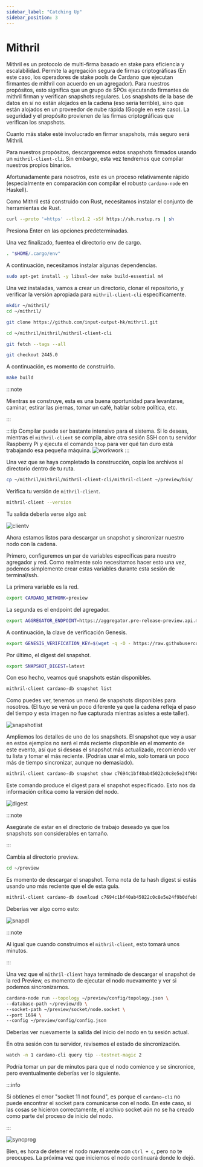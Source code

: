 ```yaml
---
sidebar_label: "Catching Up"
sidebar_position: 3
---
```


# Mithril

Mithril es un protocolo de multi-firma basado en stake para eficiencia y escalabilidad.
Permite la agregación segura de firmas criptográficas
(En este caso, los operadores de stake pools de Cardano que ejecutan firmantes de mithril con acuerdo en un agregador).
Para nuestros propósitos, esto significa que un grupo de SPOs ejecutando firmantes de mithril firman y verifican snapshots regulares.
Los snapshots de la base de datos en sí no están alojados en la cadena (eso sería terrible),
sino que están alojados en un proveedor de nube rápida (Google en este caso).
La seguridad y el propósito provienen de las firmas criptográficas que verifican los snapshots.

Cuanto más stake esté involucrado en firmar snapshots, más seguro será Mithril.

Para nuestros propósitos, descargaremos estos snapshots firmados usando un `mithril-client-cli`.
Sin embargo, esta vez tendremos que compilar nuestros propios binarios.

Afortunadamente para nosotros, este es un proceso relativamente rápido (especialmente en comparación con compilar el robusto `cardano-node` en Haskell).

Como Mithril está construido con Rust, necesitamos instalar el conjunto de herramientas de Rust.

``` sh
curl --proto '=https' --tlsv1.2 -sSf https://sh.rustup.rs | sh
```

Presiona Enter en las opciones predeterminadas.

Una vez finalizado, fuentea el directorio env de cargo.

``` sh
. "$HOME/.cargo/env"
```

A continuación, necesitamos instalar algunas dependencias.

``` sh
sudo apt-get install -y libssl-dev make build-essential m4
```

Una vez instaladas, vamos a crear un directorio, clonar el repositorio,
y verificar la versión apropiada para `mithril-client-cli` específicamente.

``` sh
mkdir ~/mithril/
cd ~/mithril/

git clone https://github.com/input-output-hk/mithril.git

cd ~/mithril/mithril/mithril-client-cli

git fetch --tags --all

git checkout 2445.0
```

A continuación, es momento de construirlo.

``` bash
make build
```

:::note

Mientras se construye, esta es una buena oportunidad para levantarse, caminar,
estirar las piernas, tomar un café, hablar sobre política, etc.

:::

:::tip
Compilar puede ser bastante intensivo para el sistema.
Si lo deseas, mientras el `mithril-client` se compila,
abre otra sesión SSH con tu servidor Raspberry Pi y
ejecuta el comando `htop` para ver qué tan duro está trabajando esa pequeña máquina.
![workwork](/img/workingharthtop.png)
:::

Una vez que se haya completado la construcción, copia los archivos al directorio dentro de tu ruta.

``` bash
cp ~/mithril/mithril/mithril-client-cli/mithril-client ~/preview/bin/
```

Verifica tu versión de `mithril-client`.

``` bash
mithril-client --version
```

Tu salida debería verse algo así:

![clientv](/img/mclient.png)

Ahora estamos listos para descargar un snapshot y sincronizar nuestro nodo con la cadena.

Primero, configuremos un par de variables específicas para nuestro agregador y red.
Como realmente solo necesitamos hacer esto una vez,
podemos simplemente crear estas variables durante esta sesión de terminal/ssh.

La primera variable es la red.

``` bash
export CARDANO_NETWORK=preview
```

La segunda es el endpoint del agregador.

``` bash
export AGGREGATOR_ENDPOINT=https://aggregator.pre-release-preview.api.mithril.network/aggregator
```

A continuación, la clave de verificación Genesis.

``` bash
export GENESIS_VERIFICATION_KEY=$(wget -q -O - https://raw.githubusercontent.com/input-output-hk/mithril/main/mithril-infra/configuration/pre-release-preview/genesis.vkey)
```

Por último, el digest del snapshot.

``` bash
export SNAPSHOT_DIGEST=latest
```

Con eso hecho, veamos qué snapshots están disponibles.

``` bash
mithril-client cardano-db snapshot list
```

Como puedes ver, tenemos un menú de snapshots disponibles para nosotros.
(El tuyo se verá un poco diferente ya que la cadena refleja el paso del tiempo
y esta imagen no fue capturada mientras asistes a este taller).

![snapshotlist](/img/snapshotlist1.png)

Ampliemos los detalles de uno de los snapshots.
El snapshot que voy a usar en estos ejemplos no será el más reciente disponible en el momento de este evento,
así que si deseas el snapshot más actualizado,
recomiendo ver tu lista y tomar el más reciente. (Podrías usar el mío,
solo tomará un poco más de tiempo sincronizar, aunque no demasiado).

``` bash
mithril-client cardano-db snapshot show c7694c1bf40ab45022c0c8e5e24f9b0dfeb9410a43e51858d58b2766678bdf75
```

Este comando produce el digest para el snapshot especificado. Esto nos da información crítica como la versión del nodo.

![digest](/img/snapshotdigest15111.png)

:::note

Asegúrate de estar en el directorio de trabajo deseado ya que los snapshots son considerables en tamaño.

:::

Cambia al directorio preview.

``` bash
cd ~/preview
```

Es momento de descargar el snapshot. Toma nota de tu hash digest si estás usando uno más reciente que el de esta guía.

``` bash
mithril-client cardano-db download c7694c1bf40ab45022c0c8e5e24f9b0dfeb9410a43e51858d58b2766678bdf75
```

Deberías ver algo como esto:

![snapdl](/img/downloadsnap1.png)

:::note

Al igual que cuando construimos el `mithril-client`, esto tomará unos minutos.

:::

Una vez que el `mithril-client` haya terminado de descargar el snapshot de la red Preview,
es momento de ejecutar el nodo nuevamente y ver si podemos sincronizarnos.

``` bash
cardano-node run --topology ~/preview/config/topology.json \
--database-path ~/preview/db \
--socket-path ~/preview/socket/node.socket \
--port 1694 \
--config ~/preview/config/config.json
```

Deberías ver nuevamente la salida del inicio del nodo en tu sesión actual.

En otra sesión con tu servidor, revisemos el estado de sincronización.

``` bash
watch -n 1 cardano-cli query tip --testnet-magic 2
```

Podría tomar un par de minutos para que el nodo comience y se sincronice, pero eventualmente deberías ver lo siguiente.

:::info

Si obtienes el error "socket 11 not found",
es porque el `cardano-cli` no puede encontrar el socket para comunicarse con el nodo.
En este caso, si las cosas se hicieron correctamente,
el archivo socket aún no se ha creado como parte del proceso de inicio del nodo.

:::

![syncprog](/img/querytipinsync1.png)

Bien, es hora de detener el nodo nuevamente con `ctrl + c`, pero no te preocupes.
La próxima vez que iniciemos el nodo continuará donde lo dejó.
